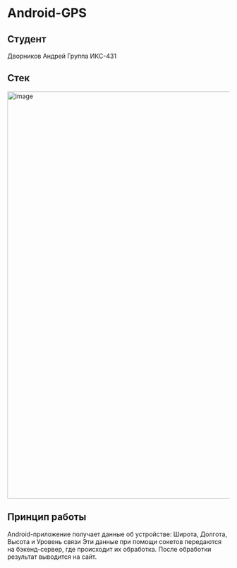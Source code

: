 # Android-GPS
## Студент
Дворников Андрей
Группа ИКС-431

## Стек
<img width="1152" height="922" alt="image" src="https://github.com/user-attachments/assets/7a85ee96-ba04-4303-8734-812155dda6ba" />

## Принцип работы
Android-приложение получает данные об устройстве: Широта, Долгота, Высота и Уровень связи
Эти данные при помощи сокетов передаются на бэкенд-сервер, где происходит их обработка. После обработки результат выводится на сайт.
